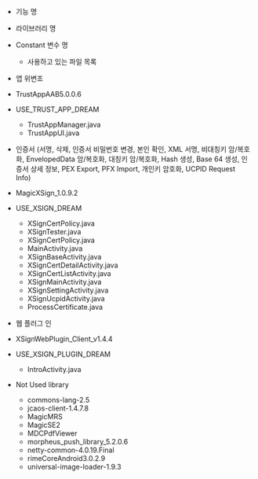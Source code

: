 * 기능 명
* 라이브러리 명
* Constant 변수 명
    - 사용하고 있는 파일 목록

* 앱 위변조
* TrustAppAAB5.0.0.6
* USE_TRUST_APP_DREAM
    - TrustAppManager.java
    - TrustAppUI.java

* 인증서 (서명, 삭제, 인증서 비밀번호 변경, 본인 확인, XML 서명, 비대칭키 암/복호화, EnvelopedData 암/복호화, 대칭키 암/복호화, Hash 생성, Base
  64 생성, 인증서 상세 정보, PEX Export, PFX Import, 개인키 암호화, UCPID Request Info)
* MagicXSign_1.0.9.2
* USE_XSIGN_DREAM
    - XSignCertPolicy.java
    - XSignTester.java
    - XSignCertPolicy.java
    - MainActivity.java
    - XSignBaseActivity.java
    - XSignCertDetailActivity.java
    - XSignCertListActivity.java
    - XSignMainActivity.java
    - XSignSettingActivity.java
    - XSignUcpidActivity.java
    - ProcessCertificate.java

* 웹 플러그 인
* XSignWebPlugin_Client_v1.4.4
* USE_XSIGN_PLUGIN_DREAM
    - IntroActivity.java

* Not Used library
    - commons-lang-2.5
    - jcaos-client-1.4.7.8
    - MagicMRS
    - MagicSE2
    - MDCPdfViewer
    - morpheus_push_library_5.2.0.6
    - netty-common-4.0.19.Final
    - rimeCoreAndroid3.0.2.9
    - universal-image-loader-1.9.3